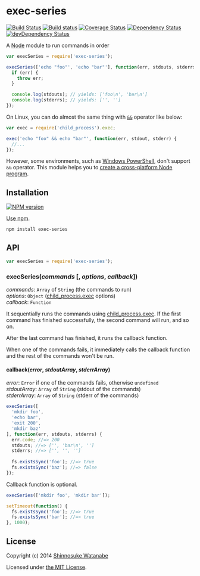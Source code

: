 # exec-series

[![Build Status](https://travis-ci.org/shinnn/exec-series.svg?branch=master)](https://travis-ci.org/shinnn/exec-series)
[![Build status](https://ci.appveyor.com/api/projects/status/bi4pflltlq5368ym?svg=true)](https://ci.appveyor.com/project/ShinnosukeWatanabe/exec-series)
[![Coverage Status](https://img.shields.io/coveralls/shinnn/exec-series.svg)](https://coveralls.io/r/shinnn/exec-series)
[![Dependency Status](https://david-dm.org/shinnn/exec-series.svg)](https://david-dm.org/shinnn/exec-series)
[![devDependency Status](https://david-dm.org/shinnn/exec-series/dev-status.svg)](https://david-dm.org/shinnn/exec-series#info=devDependencies)

A [Node](http://nodejs.org/) module to run commands in order

```javascript
var execSeries = require('exec-series');

execSeries(['echo "foo"', 'echo "bar"'], function(err, stdouts, stderrs) {
  if (err) {
    throw err;
  }

  console.log(stdouts); // yields: ['foo\n', 'bar\n']
  console.log(stderrs); // yields: ['', '']
});
```

On Linux, you can do almost the same thing with [`&&`](http://tldp.org/LDP/abs/html/list-cons.html#LISTCONSREF) operator like below:

```javascript
var exec = require('child_process').exec;

exec('echo "foo" && echo "bar"', function(err, stdout, stderr) {
  //...
});
```

However, some environments, such as [Windows PowerShell](https://connect.microsoft.com/PowerShell/feedback/details/778798/implement-the-and-operators-that-bash-has), don't support `&&` operator. This module helps you to [create a cross-platform Node program](https://gist.github.com/domenic/2790533).

## Installation

[![NPM version](https://badge.fury.io/js/exec-series.svg)](https://www.npmjs.org/package/exec-series)

[Use npm](https://www.npmjs.org/doc/cli/npm-install.html).

```
npm install exec-series
```

## API

```javascript
var execSeries = require('exec-series');
```

### execSeries(*commands* [, *options*, *callback*])

*commands*: `Array` of `String` (the commands to run)  
*options*: `Object` ([child_process.exec][exec] options)  
*callback*: `Function`

It sequentially runs the commands using [child_process.exec][exec]. If the first command has finished successfully, the second command will run, and so on.

After the last command has finished, it runs the callback function.

When one of the commands fails, it immediately calls the callback function and the rest of the commands won't be run.

#### callback(*error*, *stdoutArray*, *stderrArray*)

*error*: `Error` if one of the commands fails, otherwise `undefined`  
*stdoutArray*: `Array` of `String` (stdout of the commands)  
*stderrArray*: `Array` of `String` (stderr of the commands)

```javascript
execSeries([
  'mkdir foo',
  'echo bar',
  'exit 200',
  'mkdir baz'
], function(err, stdouts, stderrs) {
  err.code; //=> 200
  stdouts; //=> ['', 'bar\n', '']
  stderrs; //=> ['', '', '']
  
  fs.existsSync('foo'); //=> true
  fs.existsSync('baz'); //=> false
});
```

Callback function is optional.

```javascript
execSeries(['mkdir foo', 'mkdir bar']);

setTimeout(function() {
  fs.existsSync('foo'); //=> true
  fs.existsSync('bar'); //=> true
}, 1000);
```

## License

Copyright (c) 2014 [Shinnosuke Watanabe](https://github.com/shinnn)

Licensed under [the MIT License](./LICENSE).

[exec]: http://nodejs.org/api/child_process.html#child_process_child_process_exec_command_options_callback
